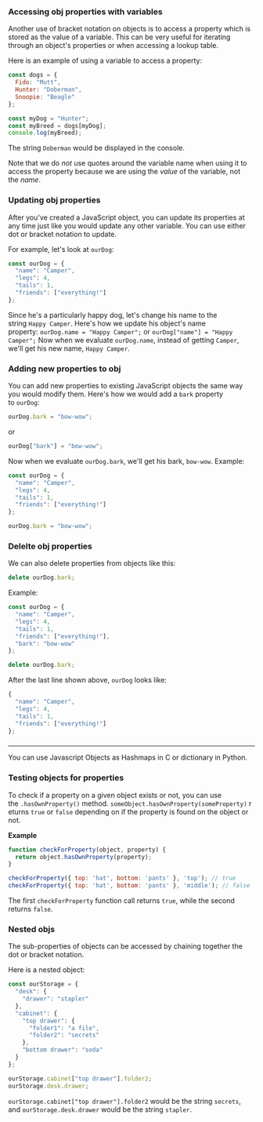 ### Accessing obj properties with variables
Another use of bracket notation on objects is to access a property which is stored as the value of a variable. This can be very useful for iterating through an object's properties or when accessing a lookup table.

Here is an example of using a variable to access a property:

```js
const dogs = {
  Fido: "Mutt",
  Hunter: "Doberman",
  Snoopie: "Beagle"
};

const myDog = "Hunter";
const myBreed = dogs[myDog];
console.log(myBreed);
```

The string `Doberman` would be displayed in the console.

Note that we do _not_ use quotes around the variable name when using it to access the property because we are using the _value_ of the variable, not the _name_.

### Updating obj properties
After you've created a JavaScript object, you can update its properties at any time just like you would update any other variable. You can use either dot or bracket notation to update.

For example, let's look at `ourDog`:
```js
const ourDog = {
  "name": "Camper",
  "legs": 4,
  "tails": 1,
  "friends": ["everything!"]
};
```
Since he's a particularly happy dog, let's change his name to the string `Happy Camper`. Here's how we update his object's name property: `ourDog.name = "Happy Camper";` or `ourDog["name"] = "Happy Camper";` Now when we evaluate `ourDog.name`, instead of getting `Camper`, we'll get his new name, `Happy Camper`.
### Adding new properties to obj
You can add new properties to existing JavaScript objects the same way you would modify them.
Here's how we would add a `bark` property to `ourDog`:
```js
ourDog.bark = "bow-wow";
```
or
```js
ourDog["bark"] = "bow-wow";
```
Now when we evaluate `ourDog.bark`, we'll get his bark, `bow-wow`.
Example:
```js
const ourDog = {
  "name": "Camper",
  "legs": 4,
  "tails": 1,
  "friends": ["everything!"]
};

ourDog.bark = "bow-wow";
```
### Delelte obj properties
We can also delete properties from objects like this:
```js
delete ourDog.bark;
```
Example:
```js
const ourDog = {
  "name": "Camper",
  "legs": 4,
  "tails": 1,
  "friends": ["everything!"],
  "bark": "bow-wow"
};

delete ourDog.bark;
```
After the last line shown above, `ourDog` looks like:
```js
{
  "name": "Camper",
  "legs": 4,
  "tails": 1,
  "friends": ["everything!"]
};
```
###
---
You can use Javascript Objects as Hashmaps in C or dictionary in Python. 

### Testing objects for properties
To check if a property on a given object exists or not, you can use the `.hasOwnProperty()` method. `someObject.hasOwnProperty(someProperty)` returns `true` or `false` depending on if the property is found on the object or not.

**Example**

```js
function checkForProperty(object, property) {
  return object.hasOwnProperty(property);
}

checkForProperty({ top: 'hat', bottom: 'pants' }, 'top'); // true
checkForProperty({ top: 'hat', bottom: 'pants' }, 'middle'); // false
```

The first `checkForProperty` function call returns `true`, while the second returns `false`.

### Nested objs
The sub-properties of objects can be accessed by chaining together the dot or bracket notation.

Here is a nested object:

```js
const ourStorage = {
  "desk": {
    "drawer": "stapler"
  },
  "cabinet": {
    "top drawer": { 
      "folder1": "a file",
      "folder2": "secrets"
    },
    "bottom drawer": "soda"
  }
};

ourStorage.cabinet["top drawer"].folder2;
ourStorage.desk.drawer;
```

`ourStorage.cabinet["top drawer"].folder2` would be the string `secrets`, and `ourStorage.desk.drawer` would be the string `stapler`.
